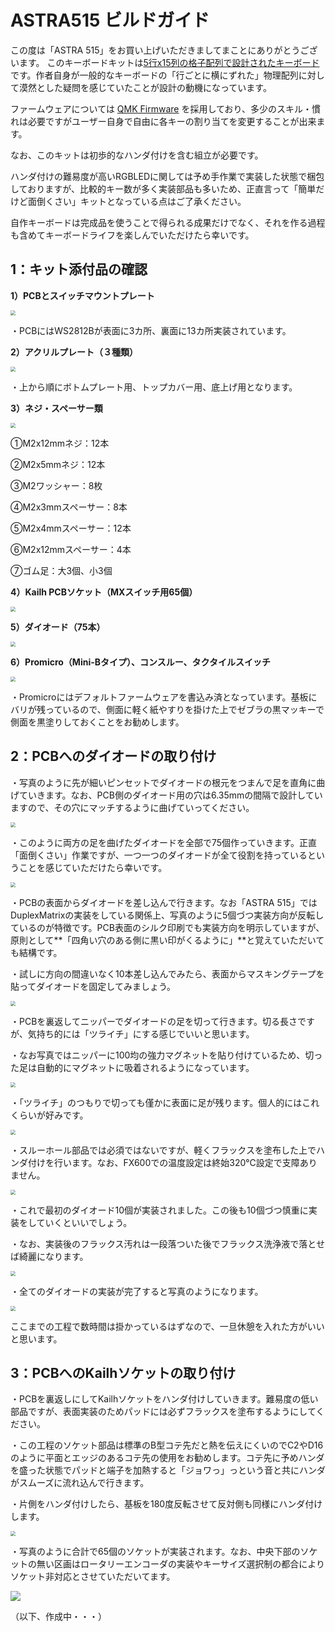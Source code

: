 # ASTRA515 ビルドガイド

この度は「ASTRA 515」をお買い上げいただきましてまことにありがとうございます。
このキーボードキットは<u>5行x15列の格子配列で設計されたキーボード</u>です。作者自身が一般的なキーボードの「行ごとに横にずれた」物理配列に対して漠然とした疑問を感じていたことが設計の動機になっています。

ファームウェアについては [QMK Firmware](https://github.com/qmk/qmk_firmware) を採用しており、多少のスキル・慣れは必要ですがユーザー自身で自由に各キーの割り当てを変更することが出来ます。

なお、このキットは初歩的なハンダ付けを含む組立が必要です。

ハンダ付けの難易度が高いRGBLEDに関しては予め手作業で実装した状態で梱包しておりますが、比較的キー数が多く実装部品も多いため、正直言って「簡単だけど面倒くさい」キットとなっている点はご了承ください。

自作キーボードは完成品を使うことで得られる成果だけでなく、それを作る過程も含めてキーボードライフを楽しんでいただけたら幸いです。



## 1：キット添付品の確認

**1）PCBとスイッチマウントプレート**

<img src="https://raw.githubusercontent.com/Lekipon/ASTRA515/master/doc/img/003.JPG" style="zoom:50%;" />

・PCBにはWS2812Bが表面に3カ所、裏面に13カ所実装されています。



**2）アクリルプレート（３種類）**

<img src="https://raw.githubusercontent.com/Lekipon/ASTRA515/master/doc/img/004.JPG" style="zoom:50%;" />

・上から順にボトムプレート用、トップカバー用、底上げ用となります。



**3）ネジ・スペーサー類**

<img src="https://raw.githubusercontent.com/Lekipon/ASTRA515/master/doc/img/005.JPG" style="zoom:50%;" />

①M2x12mmネジ：12本

②M2x5mmネジ：12本

③M2ワッシャー：8枚

④M2x3mmスペーサー：8本

⑤M2x4mmスペーサー：12本

⑥M2x12mmスペーサー：4本

⑦ゴム足：大3個、小3個



**4）Kailh PCBソケット（MXスイッチ用65個）**

<img src="https://raw.githubusercontent.com/Lekipon/ASTRA515/master/doc/img/006.JPG" style="zoom:50%;" />



**5）ダイオード（75本）**

<img src="https://raw.githubusercontent.com/Lekipon/ASTRA515/master/doc/img/007.JPG" style="zoom:50%;" />



**6）Promicro（Mini-Bタイプ）、コンスルー、タクタイルスイッチ**

<img src="https://raw.githubusercontent.com/Lekipon/ASTRA515/master/doc/img/008.JPG" style="zoom:50%;" />

・Promicroにはデフォルトファームウェアを書込み済となっています。基板にバリが残っているので、側面に軽く紙やすりを掛けた上でゼブラの黒マッキーで側面を黒塗りしておくことをお勧めします。



## **2：PCBへのダイオードの取り付け**

・写真のように先が細いピンセットでダイオードの根元をつまんで足を直角に曲げていきます。なお、PCB側のダイオード用の穴は6.35mmの間隔で設計していますので、その穴にマッチするように曲げていってください。

<img src="https://raw.githubusercontent.com/Lekipon/ASTRA515/master/doc/img/010.JPG" style="zoom:50%;" />



・このように両方の足を曲げたダイオードを全部で75個作っていきます。正直「面倒くさい」作業ですが、一つ一つのダイオードが全て役割を持っているということを感じていただけたら幸いです。

<img src="https://raw.githubusercontent.com/Lekipon/ASTRA515/master/doc/img/011.JPG" style="zoom:50%;" />



・PCBの表面からダイオードを差し込んで行きます。なお「ASTRA 515」ではDuplexMatrixの実装をしている関係上、写真のように5個づつ実装方向が反転しているのが特徴です。PCB表面のシルク印刷でも実装方向を明示していますが、原則として**「四角い穴のある側に黒い印がくるように」**と覚えていただいても結構です。

・試しに方向の間違いなく10本差し込んでみたら、表面からマスキングテープを貼ってダイオードを固定してみましょう。

<img src="https://raw.githubusercontent.com/Lekipon/ASTRA515/master/doc/img/012.JPG" style="zoom:50%;" />



・PCBを裏返してニッパーでダイオードの足を切って行きます。切る長さですが、気持ち的には「ツライチ」にする感じでいいと思います。

・なお写真ではニッパーに100均の強力マグネットを貼り付けているため、切った足は自動的にマグネットに吸着されるようになっています。

<img src="https://raw.githubusercontent.com/Lekipon/ASTRA515/master/doc/img/013.JPG" style="zoom:50%;" />



・「ツライチ」のつもりで切っても僅かに表面に足が残ります。個人的にはこれくらいが好みです。

<img src="https://raw.githubusercontent.com/Lekipon/ASTRA515/master/doc/img/014.JPG" style="zoom:50%;" />



・スルーホール部品では必須ではないですが、軽くフラックスを塗布した上でハンダ付けを行います。なお、FX600での温度設定は終始320℃設定で支障ありません。

<img src="https://raw.githubusercontent.com/Lekipon/ASTRA515/master/doc/img/015.JPG" style="zoom:50%;" />



・これで最初のダイオード10個が実装されました。この後も10個づつ慎重に実装をしていくといいでしょう。

・なお、実装後のフラックス汚れは一段落ついた後でフラックス洗浄液で落とせば綺麗になります。

<img src="https://raw.githubusercontent.com/Lekipon/ASTRA515/master/doc/img/016.JPG" style="zoom:50%;" />



・全てのダイオードの実装が完了すると写真のようになります。

<img src="https://raw.githubusercontent.com/Lekipon/ASTRA515/master/doc/img/019.JPG" style="zoom:50%;" />

ここまでの工程で数時間は掛かっているはずなので、一旦休憩を入れた方がいいと思います。



## **3：PCBへのKailhソケットの取り付け**

・PCBを裏返しにしてKailhソケットをハンダ付けしていきます。難易度の低い部品ですが、表面実装のためパッドには必ずフラックスを塗布するようにしてください。

・この工程のソケット部品は標準のB型コテ先だと熱を伝えにくいのでC2やD16のように平面とエッジのあるコテ先の使用をお勧めします。コテ先に予めハンダを盛った状態でパッドと端子を加熱すると「ジョワっ」っという音と共にハンダがスムーズに流れ込んで行きます。

・片側をハンダ付けしたら、基板を180度反転させて反対側も同様にハンダ付けします。

<img src="https://raw.githubusercontent.com/Lekipon/ASTRA515/master/doc/img/020.JPG" style="zoom:50%;" />



・写真のように合計で65個のソケットが実装されます。なお、中央下部のソケットの無い区画はロータリーエンコーダの実装やキーサイズ選択制の都合によりソケット非対応とさせていただいてます。

![](https://raw.githubusercontent.com/Lekipon/ASTRA515/master/doc/img/021.JPG)







（以下、作成中・・・）




